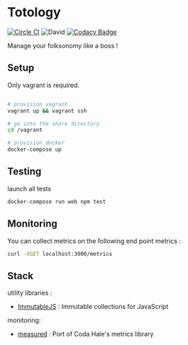 # Totology 

[![Circle CI](https://circleci.com/gh/dstendardi/totology.svg?style=shield)](https://circleci.com/gh/dstendardi/totology)
![David](https://david-dm.org/dstendardi/totology.svg)
[![Codacy Badge](https://www.codacy.com/project/badge/483f464580c444f0a281ca669751f4e9)](https://www.codacy.com/app/dstendardi_2785/totology)

Manage your folksonomy like a boss !

## Setup

Only vagrant is required.

```bash

# provision vagrant
vagrant up && vagrant ssh

# go into the share directory
cd /vagrant

# provision docker
docker-compose up
```

## Testing

launch all tests

```bash
docker-compose run web npm test
```

## Monitoring

You can collect metrics on the following end point metrics :

```bash
curl -XGET localhost:3000/metrics
```


## Stack

utility libraries :
  - [ImmutableJS](https://facebook.github.io/immutable-js/) : Immutable collections for JavaScript 

monitoring:
  - [measured](https://github.com/felixge/node-measured) : Port of Coda Hale's metrics library


